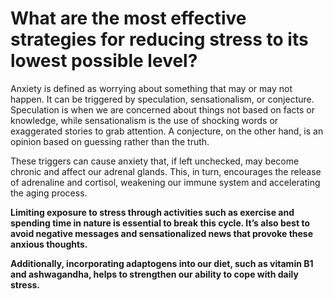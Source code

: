 # What are the most effective strategies for reducing stress to its lowest possible level?

Anxiety is defined as worrying about something that may or may not happen. It can be triggered by speculation, sensationalism, or conjecture. Speculation is when we are concerned about things not based on facts or knowledge, while sensationalism is the use of shocking words or exaggerated stories to grab attention. A conjecture, on the other hand, is an opinion based on guessing rather than the truth.

These triggers can cause anxiety that, if left unchecked, may become chronic and affect our adrenal glands. This, in turn, encourages the release of adrenaline and cortisol, weakening our immune system and accelerating the aging process.

**Limiting exposure to stress through activities such as exercise and spending time in nature is essential to break this cycle. It’s also best to avoid negative messages and sensationalized news that provoke these anxious thoughts.**

**Additionally, incorporating adaptogens into our diet, such as vitamin B1 and ashwagandha, helps to strengthen our ability to cope with daily stress.**